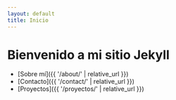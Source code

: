 ```yaml
---
layout: default
title: Inicio
---
```


# Bienvenido a mi sitio Jekyll

- [Sobre mí]({{ '/about/' | relative_url }})
- [Contacto]({{ '/contact/' | relative_url }})
- [Proyectos]({{ '/proyectos/' | relative_url }})
